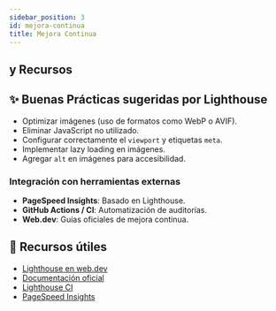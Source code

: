 ```yaml
---
sidebar_position: 3
id: mejora-continua
title: Mejora Continua
---
```


## y Recursos

## ✨ Buenas Prácticas sugeridas por Lighthouse

- Optimizar imágenes (uso de formatos como WebP o AVIF).
- Eliminar JavaScript no utilizado.
- Configurar correctamente el `viewport` y etiquetas `meta`.
- Implementar lazy loading en imágenes.
- Agregar `alt` en imágenes para accesibilidad.

### Integración con herramientas externas

- **PageSpeed Insights**: Basado en Lighthouse.
- **GitHub Actions / CI**: Automatización de auditorías.
- **Web.dev**: Guías oficiales de mejora continua.

## 🔗 Recursos útiles

- [Lighthouse en web.dev](https://web.dev/measure/)
- [Documentación oficial](https://github.com/GoogleChrome/lighthouse)
- [Lighthouse CI](https://github.com/GoogleChrome/lighthouse-ci)
- [PageSpeed Insights](https://pagespeed.web.dev)
